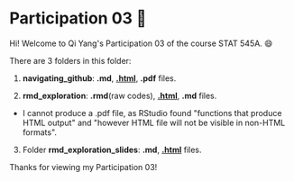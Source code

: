 # Participation 03 :bookmark: 

Hi! Welcome to Qi Yang's Participation 03 of the course STAT 545A. :smile:

There are 3 folders in this folder:
1. **navigating_github**: **.md**, [**.html**](https://qiyangqd.github.io/STAT545-participation/CM03/navigating_github/navigating_github.html), **.pdf** files.

2. **rmd_exploration**: **.rmd**(raw codes), [**.html**](https://qiyangqd.github.io/STAT545-participation/CM03/rmd_exploration/rmd_exploration.html), **.md** files. 
* I cannot produce a .pdf file, as RStudio found "functions that produce HTML output" and "however HTML file will not be visible in non-HTML formats".

3. Folder **rmd_exploration_slides**: **.md**, [**.html**](https://qiyangqd.github.io/STAT545-participation/CM03/rmd_exploration_slides/rmd_exploration_slides.html) files.

Thanks for viewing my Participation 03!
